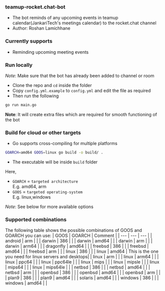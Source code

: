 ### teamup-rocket.chat-bot
- The bot reminds of any upcoming events in teamup calendar(JankariTech's meetings calendar) to the rocket.chat channel
- Author: Roshan Lamichhane

### Currently supports

- Reminding upcoming meeting events

### Run locally

*Note*: Make sure that the bot has already been added to channel or room

- Clone the repo and `cd` inside the folder
- Copy `config.yml.example` to `config.yml` and edit the file as required
- Then run the following

```bash
go run main.go
```

**Note**: It will create extra files which are required for smooth functioning of the bot

### Build for cloud or other targets

- Go supports cross-compiling for multiple platforms

```bash
GOARCH=amd64 GOOS=linux go build -o build/ .
```
 - The executable will be inside `build` folder

Here,
- `GOARCH` = `targeted architecture` <br>
  E.g. amd64, arm
- `GOOS` = `targeted operating-system` <br>
  E.g. linux,windows

*Note*: See below for more available options

### Supported combinations

The following table shows the possible combinations of GOOS and GOARCH you can use:
| GOOS | GOARCH | Comment |
| --- | --- | --- |
| android | arm | |
| darwin | 386 | |
| darwin | amd64 | |
| darwin | arm | |
| darwin | arm64 | |
| dragonfly | amd64 | |
| freebsd | 386 | |
| freebsd | amd64 | |
| freebsd | arm | |
| linux | 386 | |
| linux | amd64 | This is the one you need for linux servers and desktops|
| linux | arm | |
| linux | arm64 | |
| linux | ppc64 | |
| linux | ppc64le | |
| linux | mips | |
| linux | mipsle | |
| linux | mips64 | |
| linux | mips64le | |
| netbsd | 386 | |
| netbsd | amd64 | |
| netbsd | arm | |
| openbsd | 386 | |
| openbsd | amd64 | |
| openbsd | arm | |
| plan9 | 386 | |
| plan9 | amd64 | |
| solaris | amd64 | |
| windows | 386 | |
| windows | amd64 | |

